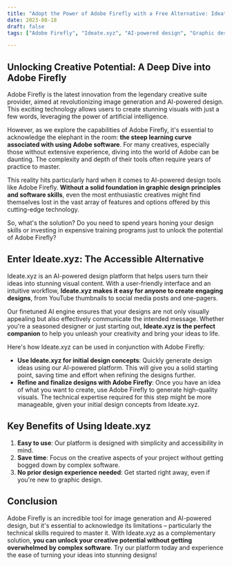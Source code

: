 ```yaml
---
title: "Adopt the Power of Adobe Firefly with a Free Alternative: Ideate.xyz"
date: 2023-08-18
draft: false
tags: ["Adobe Firefly", "Ideate.xyz", "AI-powered design", "Graphic design tools", "Design accessibility"]

---
```


## Unlocking Creative Potential: A Deep Dive into Adobe Firefly

Adobe Firefly is the latest innovation from the legendary creative suite provider, aimed at revolutionizing image generation and AI-powered design. This exciting technology allows users to create stunning visuals with just a few words, leveraging the power of artificial intelligence.

However, as we explore the capabilities of Adobe Firefly, it's essential to acknowledge the elephant in the room: **the steep learning curve associated with using Adobe software**. For many creatives, especially those without extensive experience, diving into the world of Adobe can be daunting. The complexity and depth of their tools often require years of practice to master.

This reality hits particularly hard when it comes to AI-powered design tools like Adobe Firefly. **Without a solid foundation in graphic design principles and software skills**, even the most enthusiastic creatives might find themselves lost in the vast array of features and options offered by this cutting-edge technology.

So, what's the solution? Do you need to spend years honing your design skills or investing in expensive training programs just to unlock the potential of Adobe Firefly?

## Enter Ideate.xyz: The Accessible Alternative

Ideate.xyz is an AI-powered design platform that helps users turn their ideas into stunning visual content. With a user-friendly interface and an intuitive workflow, **Ideate.xyz makes it easy for anyone to create engaging designs**, from YouTube thumbnails to social media posts and one-pagers.

Our finetuned AI engine ensures that your designs are not only visually appealing but also effectively communicate the intended message. Whether you're a seasoned designer or just starting out, **Ideate.xyz is the perfect companion** to help you unleash your creativity and bring your ideas to life.

Here's how Ideate.xyz can be used in conjunction with Adobe Firefly:

* **Use Ideate.xyz for initial design concepts**: Quickly generate design ideas using our AI-powered platform. This will give you a solid starting point, saving time and effort when refining the designs further.
* **Refine and finalize designs with Adobe Firefly**: Once you have an idea of what you want to create, use Adobe Firefly to generate high-quality visuals. The technical expertise required for this step might be more manageable, given your initial design concepts from Ideate.xyz.

## Key Benefits of Using Ideate.xyz

1. **Easy to use**: Our platform is designed with simplicity and accessibility in mind.
2. **Save time**: Focus on the creative aspects of your project without getting bogged down by complex software.
3. **No prior design experience needed**: Get started right away, even if you're new to graphic design.

## Conclusion

Adobe Firefly is an incredible tool for image generation and AI-powered design, but it's essential to acknowledge its limitations – particularly the technical skills required to master it. With Ideate.xyz as a complementary solution, **you can unlock your creative potential without getting overwhelmed by complex software**. Try our platform today and experience the ease of turning your ideas into stunning designs!